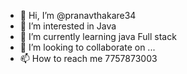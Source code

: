 - 👋 Hi, I’m @pranavthakare34
- 👀 I’m interested in Java
- 🌱 I’m currently learning  java Full stack
- 💞️ I’m looking to collaborate on ...
- 📫 How to reach me 7757873003

<!---
pranavthakare34/pranavthakare34 is a ✨ special ✨ repository because its `README.md` (this file) appears on your GitHub profile.
You can click the Preview link to take a look at your changes.
--->
